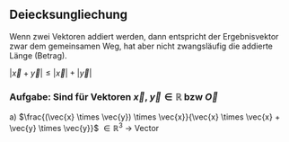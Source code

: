 ## Deiecksungliechung
Wenn zwei Vektoren addiert werden, dann entspricht der Ergebnisvektor zwar dem gemeinsamen Weg, hat aber nicht zwangsläufig die addierte Länge (Betrag).

$|\vec{x}+\vec{y}| \le |\vec{x}| + |\vec{y}|$ 

### Aufgabe: Sind für Vektoren $\vec{x}$, $\vec{y} \in \mathbb{R} \text{ bzw }\vec{O}$
a) $\frac{(\vec{x} \times \vec{y}) \times \vec{x}}{\vec{x} \times \vec{x} + \vec{y} \times \vec{y}}$ $\in \mathbb{R}^{3}$ -> Vector
